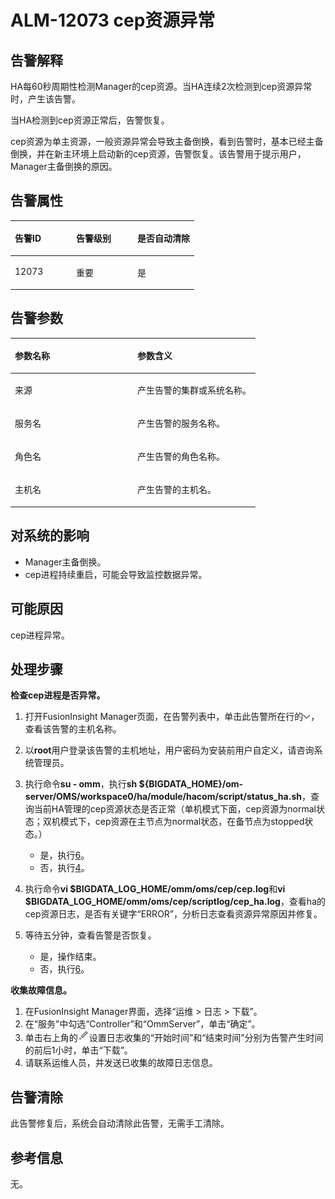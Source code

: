 # ALM-12073 cep资源异常<a name="ALM-12073"></a>

## 告警解释<a name="section10369415133116"></a>

HA每60秒周期性检测Manager的cep资源。当HA连续2次检测到cep资源异常时，产生该告警。

当HA检测到cep资源正常后，告警恢复。

cep资源为单主资源，一般资源异常会导致主备倒换，看到告警时，基本已经主备倒换，并在新主环境上启动新的cep资源，告警恢复。该告警用于提示用户，Manager主备倒换的原因。

## 告警属性<a name="section8323192410322"></a>

<a name="table1479793583212"></a>
<table><thead align="left"><tr id="row107991735133210"><th class="cellrowborder" valign="top" width="33.33333333333333%" id="mcps1.1.4.1.1"><p id="p18799183583212"><a name="p18799183583212"></a><a name="p18799183583212"></a>告警ID</p>
</th>
<th class="cellrowborder" valign="top" width="33.33333333333333%" id="mcps1.1.4.1.2"><p id="p1680123511326"><a name="p1680123511326"></a><a name="p1680123511326"></a>告警级别</p>
</th>
<th class="cellrowborder" valign="top" width="33.33333333333333%" id="mcps1.1.4.1.3"><p id="p1980173523217"><a name="p1980173523217"></a><a name="p1980173523217"></a>是否自动清除</p>
</th>
</tr>
</thead>
<tbody><tr id="row880183517329"><td class="cellrowborder" valign="top" width="33.33333333333333%" headers="mcps1.1.4.1.1 "><p id="p108014356328"><a name="p108014356328"></a><a name="p108014356328"></a>12073</p>
</td>
<td class="cellrowborder" valign="top" width="33.33333333333333%" headers="mcps1.1.4.1.2 "><p id="p19802163593213"><a name="p19802163593213"></a><a name="p19802163593213"></a>重要</p>
</td>
<td class="cellrowborder" valign="top" width="33.33333333333333%" headers="mcps1.1.4.1.3 "><p id="p880215356323"><a name="p880215356323"></a><a name="p880215356323"></a>是</p>
</td>
</tr>
</tbody>
</table>

## 告警参数<a name="section652875914327"></a>

<a name="table1090459143316"></a>
<table><thead align="left"><tr id="row190429173313"><th class="cellrowborder" valign="top" width="50%" id="mcps1.1.3.1.1"><p id="p129062911339"><a name="p129062911339"></a><a name="p129062911339"></a>参数名称</p>
</th>
<th class="cellrowborder" valign="top" width="50%" id="mcps1.1.3.1.2"><p id="p10906093332"><a name="p10906093332"></a><a name="p10906093332"></a>参数含义</p>
</th>
</tr>
</thead>
<tbody><tr id="row19413184710351"><td class="cellrowborder" valign="top" width="50%" headers="mcps1.1.3.1.1 "><p id="p17935380415"><a name="p17935380415"></a><a name="p17935380415"></a>来源</p>
</td>
<td class="cellrowborder" valign="top" width="50%" headers="mcps1.1.3.1.2 "><p id="p187931338134115"><a name="p187931338134115"></a><a name="p187931338134115"></a>产生告警的集群或系统名称。</p>
</td>
</tr>
<tr id="row18907109203311"><td class="cellrowborder" valign="top" width="50%" headers="mcps1.1.3.1.1 "><p id="p99095916333"><a name="p99095916333"></a><a name="p99095916333"></a>服务名</p>
</td>
<td class="cellrowborder" valign="top" width="50%" headers="mcps1.1.3.1.2 "><p id="p4909159173310"><a name="p4909159173310"></a><a name="p4909159173310"></a>产生告警的服务名称。</p>
</td>
</tr>
<tr id="row4910691332"><td class="cellrowborder" valign="top" width="50%" headers="mcps1.1.3.1.1 "><p id="p39101953320"><a name="p39101953320"></a><a name="p39101953320"></a>角色名</p>
</td>
<td class="cellrowborder" valign="top" width="50%" headers="mcps1.1.3.1.2 "><p id="p5911189173310"><a name="p5911189173310"></a><a name="p5911189173310"></a>产生告警的角色名称。</p>
</td>
</tr>
<tr id="row59118923315"><td class="cellrowborder" valign="top" width="50%" headers="mcps1.1.3.1.1 "><p id="p0912169123319"><a name="p0912169123319"></a><a name="p0912169123319"></a>主机名</p>
</td>
<td class="cellrowborder" valign="top" width="50%" headers="mcps1.1.3.1.2 "><p id="p169131916332"><a name="p169131916332"></a><a name="p169131916332"></a>产生告警的主机名。</p>
</td>
</tr>
</tbody>
</table>

## 对系统的影响<a name="section2990133614335"></a>

-   Manager主备倒换。
-   cep进程持续重启，可能会导致监控数据异常。

## 可能原因<a name="section950130153414"></a>

cep进程异常。

## 处理步骤<a name="section378334214319"></a>

**检查cep进程是否异常。**

1.  打开FusionInsight Manager页面，在告警列表中，单击此告警所在行的![](figures/zh-cn_image_0263895673.png)，查看该告警的主机名称。
2.  以**root**用户登录该告警的主机地址，用户密码为安装前用户自定义，请咨询系统管理员。
3.  执行命令**su - omm**，执行**sh $\{BIGDATA\_HOME\}/om-server/OMS/workspace0/ha/module/hacom/script/status\_ha.sh**，查询当前HA管理的cep资源状态是否正常（单机模式下面，cep资源为normal状态；双机模式下，cep资源在主节点为normal状态，在备节点为stopped状态。）
    -   是，执行[6](#li6152360163635)。
    -   否，执行[4](#li139657016249)。

4.  <a name="li139657016249"></a>执行命令**vi $BIGDATA\_LOG\_HOME/omm/oms/cep/cep.log**和**vi $BIGDATA\_LOG\_HOME/omm/oms/cep/scriptlog/cep\_ha.log**，查看ha的cep资源日志，是否有关键字“ERROR”，分析日志查看资源异常原因并修复。
5.  等待五分钟，查看告警是否恢复。
    -   是，操作结束。
    -   否，执行[6](#li6152360163635)。


**收集故障信息。**

1.  <a name="li6152360163635"></a>在FusionInsight Manager界面，选择“运维 \> 日志 \> 下载”。
2.  在“服务”中勾选“Controller”和“OmmServer”，单击“确定”。
3.  单击右上角的![](figures/zh-cn_image_0263895876.png)设置日志收集的“开始时间”和“结束时间”分别为告警产生时间的前后1小时，单击“下载”。
4.  请联系运维人员，并发送已收集的故障日志信息。

## 告警清除<a name="section129720811223"></a>

此告警修复后，系统会自动清除此告警，无需手工清除。

## 参考信息<a name="section3193699"></a>

无。

